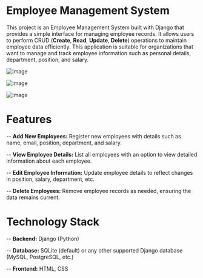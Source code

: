 # Employee Management System

This project is an Employee Management System built with Django that provides a simple interface for managing employee records. It allows users to perform CRUD (**Create**, **Read**, **Update**, **Delete**) operations to maintain employee data efficiently. This application is suitable for organizations that want to manage and track employee information such as personal details, department, position, and salary.



![image](https://github.com/user-attachments/assets/cd422f72-614f-4199-af3c-37a644823d38)



![image](https://github.com/user-attachments/assets/769f7932-b34c-4247-bdbd-65589dbe24f7)



![image](https://github.com/user-attachments/assets/5d9519d0-53ab-40bc-a4b5-f57c9307790e)


# Features
-- **Add New Employees:** Register new employees with details such as name, email, position, department, and salary.

-- **View Employee Details:** List all employees with an option to view detailed information about each employee.

-- **Edit Employee Information:** Update employee details to reflect changes in position, salary, department, etc.

-- **Delete Employees:** Remove employee records as needed, ensuring the data remains current.

# Technology Stack
-- **Backend:** Django (Python)

-- **Database:** SQLite (default) or any other supported Django database (MySQL, PostgreSQL, etc.)

-- **Frontend:** HTML, CSS
